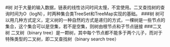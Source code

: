 #树
对于大量的输入数据，链表的线性访问时间太慢，不宜使用。二叉查找树的查询时间为O（logN），时两种集合类TreeSet和TreeMap实现的基础。
###树
树可以用几种方式定义，定义树的一种自然的方式是递归的方式，一棵树是一些节点的集合，这个集合可以是空集，若不是空集，则树由根节点和子节点链接
###二叉树
二叉树（binary tree）是一颗树，其中每个节点都不能多于两个儿子，而对于特殊类型的二叉树，即二叉查找树（binary search tree）